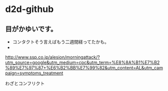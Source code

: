 # d2d-github

## 目がかゆいです。

- コンタクトそう言えばもう二週間経ってたかも。
- 
http://www.ssp.co.jp/alesion/morningattack/?utm_source=google&utm_medium=cpc&utm_term=%E8%8A%B1%E7%B2%89%E7%97%87+%E6%B2%BB%E7%99%82&utm_content=AL&utm_campaign=symptoms_treatment

わざとコンフリクト